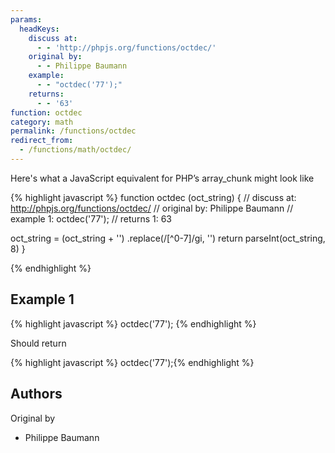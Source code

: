 ```yaml
---
params:
  headKeys:
    discuss at:
      - - 'http://phpjs.org/functions/octdec/'
    original by:
      - - Philippe Baumann
    example:
      - - "octdec('77');"
    returns:
      - - '63'
function: octdec
category: math
permalink: /functions/octdec
redirect_from:
  - /functions/math/octdec/
---
```


<!-- WARNING! This file is auto generated by `npm run web:inject`, do not edit by hand -->

Here's what a JavaScript equivalent for PHP’s array_chunk might look like

{% highlight javascript %}
function octdec (oct_string) {
  //  discuss at: http://phpjs.org/functions/octdec/
  // original by: Philippe Baumann
  //   example 1: octdec('77');
  //   returns 1: 63

  oct_string = (oct_string + '')
    .replace(/[^0-7]/gi, '')
  return parseInt(oct_string, 8)
}

{% endhighlight %}

## Example 1

{% highlight javascript %}
octdec('77');
{% endhighlight %}

Should return

{% highlight javascript %}
octdec('77');{% endhighlight %}


## Authors


Original by

- Philippe Baumann

